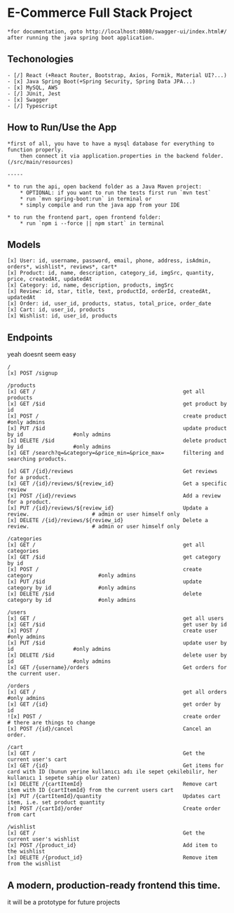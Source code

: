 # E-Commerce Full Stack Project 
    *for documentation, goto http://localhost:8080/swagger-ui/index.html#/ after running the java spring boot application.

## Techonologies
    - [/] React (+React Router, Bootstrap, Axios, Formik, Material UI?...) 
    - [x] Java Spring Boot(+Spring Security, Spring Data JPA...)
    - [x] MySQL, AWS
    - [/] JUnit, Jest
    - [x] Swagger
    - [/] Typescript

## How to Run/Use the App
    *first of all, you have to have a mysql database for everything to function properly.
        then connect it via application.properties in the backend folder.(/src/main/resources)
    
    -----

    * to run the api, open backend folder as a Java Maven project:
        * OPTIONAL: if you want to run the tests first run `mvn test`
        * run `mvn spring-boot:run` in terminal or
        * simply compile and run the java app from your IDE
    
    * to run the frontend part, open frontend folder:
        * run `npm i --force || npm start` in terminal

## Models
    [x] User: id, username, password, email, phone, address, isAdmin, orders*, wishlist*, reviews*, cart*
    [x] Product: id, name, description, category_id, imgSrc, quantity, price, createdAt, updatedAt
    [x] Category: id, name, description, products, imgSrc
    [x] Review: id, star, title, text, productId, orderId, createdAt, updatedAt
    [x] Order: id, user_id, products, status, total_price, order_date
    [x] Cart: id, user_id, products
    [x] Wishlist: id, user_id, products

## Endpoints
yeah doesnt seem easy

    /
    [x] POST /signup

    /products
    [x] GET /                                               get all products
    [x] GET /$id                                            get product by id
    [x] POST /                                              create product                      #only admins
    [x] PUT /$id                                            update product by id                #only admins
    [x] DELETE /$id                                         delete product by id                #only admins
    [x] GET /search?q=&category=&price_min=&price_max=      filtering and searching products.

    [x] GET /{id}/reviews                                   Get reviews for a product.
    [x] GET /{id}/reviews/${review_id}                      Get a specific review
    [x] POST /{id}/reviews                                  Add a review for a product.
    [x] PUT /{id}/reviews/${review_id}                      Update a review.                    # admin or user himself only
    [x] DELETE /{id}/reviews/${review_id}                   Delete a review.                    # admin or user himself only

    /categories
    [x] GET /                                               get all categories
    [x] GET /$id                                            get category by id
    [x] POST /                                              create category                     #only admins
    [x] PUT /$id                                            update category by id               #only admins
    [x] DELETE /$id                                         delete category by id               #only admins

    /users
    [x] GET /                                               get all users                       
    [x] GET /$id                                            get user by id                      
    [x] POST /                                              create user                         #only admins
    [x] PUT /$id                                            update user by id                   #only admins
    [x] DELETE /$id                                         delete user by id                   #only admins
    [x] GET /{username}/orders                              Get orders for the current user.

    /orders
    [x] GET /                                               get all orders                     #only admins
    [x] GET /{id}                                           get order by id
    ![x] POST /                                             create order                       # there are things to change
    [x] POST /{id}/cancel                                   Cancel an order.

    /cart
    [x] GET /                                               Get the current user's cart
    [x] GET /{id}                                           Get items for card with ID (bunun yerine kullanıcı adı ile sepet çekilebilir, her kullanıcı 1 sepete sahip olur zaten)
    [x] DELETE /{cartItemId}                                Remove cart item with ID {cartItemId} from the current users cart
    [x] PUT /{cartItemId}/quantity                          Updates cart item, i.e. set product quantity
    [x] POST /{cartId}/order                                Create order from cart

    /wishlist
    [x] GET /                                               Get the current user's wishlist
    [x] POST /{product_id}                                  Add item to the wishlist
    [x] DELETE /{product_id}                                Remove item from the wishlist


## A modern, production-ready frontend this time.
it will be a prototype for future projects
